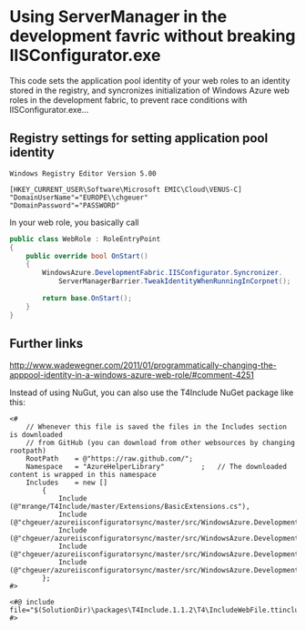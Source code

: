 ﻿Using ServerManager in the development favric without breaking IISConfigurator.exe
==================================================================================

This code sets the application pool identity of your web roles to an identity stored in 
the registry, and syncronizes initialization of Windows Azure web roles in the 
development fabric, to prevent race conditions with IISConfigurator.exe...

Registry settings for setting application pool identity
-------------------------------------------------------

	Windows Registry Editor Version 5.00
	
	[HKEY_CURRENT_USER\Software\Microsoft EMIC\Cloud\VENUS-C]
	"DomainUserName"="EUROPE\\chgeuer"
	"DomainPassword"="PASSWORD"

In your web role, you basically call 

````C#
public class WebRole : RoleEntryPoint
{
	public override bool OnStart()
	{
		WindowsAzure.DevelopmentFabric.IISConfigurator.Syncronizer.
			ServerManagerBarrier.TweakIdentityWhenRunningInCorpnet();
			
		return base.OnStart();
	}
}
````

Further links
-------------

http://www.wadewegner.com/2011/01/programmatically-changing-the-apppool-identity-in-a-windows-azure-web-role/#comment-4251



Instead of using NuGut, you can also use the T4Include NuGet package like this:

````
<#
    // Whenever this file is saved the files in the Includes section is downloaded
    // from GitHub (you can download from other websources by changing rootpath)
    RootPath    = @"https://raw.github.com/";
    Namespace   = "AzureHelperLibrary"         ;   // The downloaded content is wrapped in this namespace
    Includes    = new []
        {
            Include (@"mrange/T4Include/master/Extensions/BasicExtensions.cs"),
			Include (@"chgeuer/azureiisconfiguratorsync/master/src/WindowsAzure.DevelopmentFabric.IISConfigurator.Syncronizer/CrossProcessBarrier.cs"),
			Include (@"chgeuer/azureiisconfiguratorsync/master/src/WindowsAzure.DevelopmentFabric.IISConfigurator.Syncronizer/DevelopmentFabricIdentifiers.cs"),
			Include (@"chgeuer/azureiisconfiguratorsync/master/src/WindowsAzure.DevelopmentFabric.IISConfigurator.Syncronizer/DevelopmentFabricBarrier.cs"),
			Include (@"chgeuer/azureiisconfiguratorsync/master/src/WindowsAzure.DevelopmentFabric.IISConfigurator.Syncronizer/ServerManagerBarrier.cs"),
        }; 
#>

<#@ include file="$(SolutionDir)\packages\T4Include.1.1.2\T4\IncludeWebFile.ttinclude" #>
````
